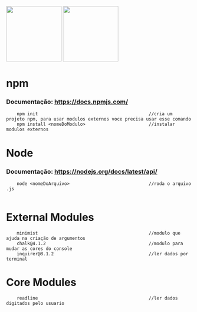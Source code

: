 <div space>
    <img src="https://cdn.jsdelivr.net/gh/devicons/devicon@latest/icons/nodejs/nodejs-original-wordmark.svg" width="150" height="150" /> 
    <img src="https://cdn.jsdelivr.net/gh/devicons/devicon@latest/icons/npm/npm-original-wordmark.svg" width="150" height="150" /> 
</div>


# npm
### Documentação: https://docs.npmjs.com/ 
```
    npm init                                          //cria um projeto npm, para usar modulos externos voce precisa usar esse comando
    npm install <nomeDoModulo>                        //instalar modulos externos 
```


# Node
### Documentação: https://nodejs.org/docs/latest/api/
```
    node <nomeDoArquivo>                              //roda o arquivo .js
    
```


# External Modules
```
    minimist                                          //modulo que ajuda na criação de argumentos
    chalk@4.1.2                                       //modulo para mudar as cores do console
    inquirer@8.1.2                                    //ler dados por terminal
```

# Core Modules
```
    readline                                          //ler dados digitados pelo usuario
```
